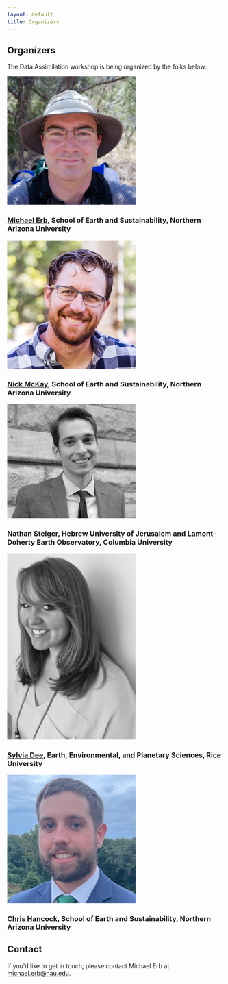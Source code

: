 ```yaml
---
layout: default
title: Organizers
---
```


## Organizers

The Data Assimilation workshop is being organized by the folks below:

<img src="images/MichaelErb.jpg" alt="Michael Erb" width="300px">

### [Michael Erb](https://www.michaelerb.org/), School of Earth and Sustainability, Northern Arizona University

<img src="images/NickMcKay.jpg" alt="Nick McKay" width="300px">

### [Nick McKay](https://www.cefns.nau.edu/~npm4/), School of Earth and Sustainability, Northern Arizona University

<img src="images/NathanSteiger.jpg" alt="Nathan Steiger" width="300px">

### [Nathan Steiger](https://njsteiger.github.io/), Hebrew University of Jerusalem and Lamont-Doherty Earth Observatory, Columbia University

<img src="images/SylviaDee.jpg" alt="Sylvia Dee" width="300px">

### [Sylvia Dee](https://sylviadeeclimate.org/), Earth, Environmental, and Planetary Sciences, Rice University

<img src="images/ChrisHancock.jpg" alt="Chris Hancock" width="300px">

### [Chris Hancock](https://www.cefns.nau.edu/~npm4/), School of Earth and Sustainability, Northern Arizona University

## Contact

If you'd like to get in touch, please contact Michael Erb at [michael.erb@nau.edu](michael.erb@nau.edu).
